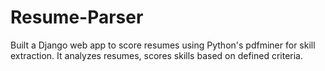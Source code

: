 # Resume-Parser
Built a Django web app to score resumes using Python's pdfminer for skill extraction. It analyzes resumes, scores skills based on defined criteria.
